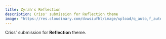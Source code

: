 ```yaml
---
title: Zyrah's Reflection
description: Criss' submission for Reflection theme
image: "https://res.cloudinary.com/dvwsiufhl/image/upload/q_auto,f_auto/v1613400077/blog/BC%20Photo%20Blog/IMG_20210213_155825-01_dkkvkr.jpg"
---
```


Criss' submission for **Reflection** theme.